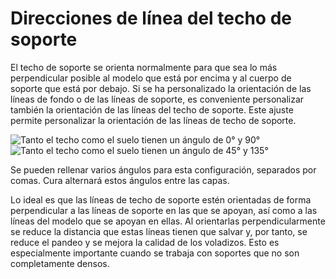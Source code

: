 Direcciones de línea del techo de soporte
====
El techo de soporte se orienta normalmente para que sea lo más perpendicular posible al modelo que está por encima y al cuerpo de soporte que está por debajo. Si se ha personalizado la orientación de las líneas de fondo o de las líneas de soporte, es conveniente personalizar también la orientación de las líneas del techo de soporte. Este ajuste permite personalizar la orientación de las líneas de techo de soporte.

<!--screenshot {
"image_path": "support_interface_angles_0.png",
"models": [
    {
        "script": "plug.scad",
        "transformation": ["scale(0.5)"]
    }
],
"camera_position": [0, 36, 92],
"settings": {
    "support_enable": true,
    "support_interface_enable": true,
    "support_interface_pattern": "lines",
    "support_interface_angles": [0, 90]
},
"layer": 118,
"colours": 128
}-->
<!--screenshot {
"image_path": "support_interface_angles_45.png",
"models": [
    {
        "script": "plug.scad",
        "transformation": ["scale(0.5)"]
    }
],
"camera_position": [0, 36, 92],
"settings": {
    "support_enable": true,
    "support_interface_enable": true,
    "support_interface_pattern": "lines",
    "support_interface_angles": [45, 135]
},
"layer": 118,
"colours": 128
}-->
![Tanto el techo como el suelo tienen un ángulo de 0° y 90°](../images/support_interface_angles_0.png)
![Tanto el techo como el suelo tienen un ángulo de 45° y 135°](../images/support_interface_angles_45.png)

Se pueden rellenar varios ángulos para esta configuración, separados por comas. Cura alternará estos ángulos entre las capas.

Lo ideal es que las líneas de techo de soporte estén orientadas de forma perpendicular a las líneas de soporte en las que se apoyan, así como a las líneas del modelo que se apoyan en ellas. Al orientarlas perpendicularmente se reduce la distancia que estas líneas tienen que salvar y, por tanto, se reduce el pandeo y se mejora la calidad de los voladizos. Esto es especialmente importante cuando se trabaja con soportes que no son completamente densos.